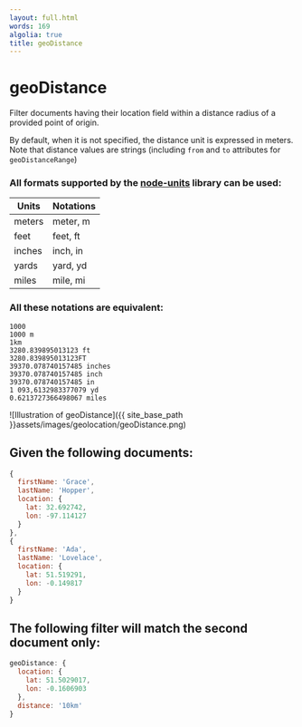 ```yaml
---
layout: full.html
words: 169
algolia: true
title: geoDistance
---
```


# geoDistance

Filter documents having their location field within a distance radius of a provided point of origin.

By default, when it is not specified, the distance unit is expressed in meters.  
Note that distance values are strings (including `from` and `to` attributes for `geoDistanceRange`)

### All formats supported by the [node-units](https://github.com/brettlangdon/node-units) library can be used:

Units   | Notations
--------|----------
meters  | meter, m
feet    | feet, ft
inches  | inch, in
yards   | yard, yd
miles   | mile, mi

### All these notations are equivalent:

```
1000
1000 m
1km
3280.839895013123 ft
3280.839895013123FT
39370.078740157485 inches
39370.078740157485 inch
39370.078740157485 in
1 093,6132983377079 yd
0.6213727366498067 miles
```

![Illustration of geoDistance]({{ site_base_path }}assets/images/geolocation/geoDistance.png)

## Given the following documents:

```javascript
{
  firstName: 'Grace',
  lastName: 'Hopper',
  location: {
    lat: 32.692742,
    lon: -97.114127
  }
},
{
  firstName: 'Ada',
  lastName: 'Lovelace',
  location: {
    lat: 51.519291,
    lon: -0.149817
  }
}
```

## The following filter will match the second document only:

```javascript
geoDistance: {
  location: {
    lat: 51.5029017,
    lon: -0.1606903
  },
  distance: '10km'
}
```
